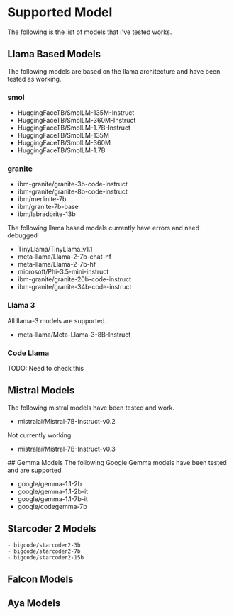 # Supported Model
The following is the list of models that i've tested works.

## Llama Based Models
The following models are based on the llama architecture and have been tested as working.

### smol
- HuggingFaceTB/SmolLM-135M-Instruct
- HuggingFaceTB/SmolLM-360M-Instruct
- HuggingFaceTB/SmolLM-1.7B-Instruct
- HuggingFaceTB/SmolLM-135M
- HuggingFaceTB/SmolLM-360M
- HuggingFaceTB/SmolLM-1.7B

### granite
- ibm-granite/granite-3b-code-instruct
- ibm-granite/granite-8b-code-instruct
- ibm/merlinite-7b
- ibm/granite-7b-base
- ibm/labradorite-13b

The following llama based models currently have errors and need debugged

- TinyLlama/TinyLlama_v1.1
- meta-llama/Llama-2-7b-chat-hf
- meta-llama/Llama-2-7b-hf
- microsoft/Phi-3.5-mini-instruct
- ibm-granite/granite-20b-code-instruct
- ibm-granite/granite-34b-code-instruct


### Llama 3
All llama-3 models are supported.

- meta-llama/Meta-Llama-3-8B-Instruct

### Code Llama
TODO: Need to check this

## Mistral Models
The following mistral models have been tested and work.

- mistralai/Mistral-7B-Instruct-v0.2

Not currently working

- mistralai/Mistral-7B-Instruct-v0.3


## Gemma Models
The following Google Gemma models have been tested and are supported

- google/gemma-1.1-2b
- google/gemma-1.1-2b-it
- google/gemma-1.1-7b-it
- google/codegemma-7b


## Starcoder 2 Models
    - bigcode/starcoder2-3b
    - bigcode/starcoder2-7b
    - bigcode/starcoder2-15b
## Falcon Models
## Aya Models